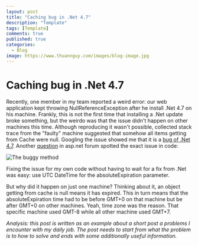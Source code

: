 ```yaml
---
layout: post
title: "Caching bug in .Net 4.7"
description: "Template"
tags: [Template]
comments: true
published: true
categories:
  - Blog
image: https://www.thuannguy.com/images/blog-image.jpg
---
```

# Caching bug in .Net 4.7

Recently, one member in my team reported a weird error: our web application kept throwing NullReferenceException after he install .Net 4.7 on his machine. Frankly, this is not the first time that installing a .Net update broke something, but the weirdo was that the issue didn't happen on other machines this time. Although reproducing it wasn't possible, collected stack trace from the "faulty" machine suggested that somehow all items getting from Cache were null. Googling the issue showed me that it is a [bug of .Net 4.7](https://support.microsoft.com/en-us/help/4035412). Another [question](https://forums.asp.net/t/2123507.aspx?+NET+Framework+4+7+breaking+Web+Forms+Page+Cache) in asp.net forum spotted the exact issue in code:

![The buggy method](https://www.thuannguy.com/images/cachebug.png "The buggy method")

Fixing the issue for my own code without having to wait for a fix from .Net was easy: use UTC DateTime for the absoluteExpiration parameter.

But why did it happen on just one machine? Thinking about it, an object getting from cache is null means it has expired. This in turn means that the absoluteExpiration time had to be before GMT+0 on that machine but be after GMT+0 on other machines. Yeah, time zone was the reason. That specific machine used GMT-8 while all other machine used GMT+7.

*Analysis: this post is written as an example about a short post a problems I encounter with my daily job. The post  needs to start from what the problem is to how to solve and ends with some additionally useful information.*